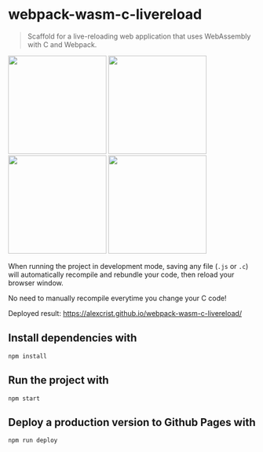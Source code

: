 # webpack-wasm-c-livereload

> Scaffold for a live-reloading web application that uses WebAssembly with C and Webpack.

<p float="left">
  <img src="https://upload.wikimedia.org/wikipedia/commons/thumb/1/1f/WebAssembly_Logo.svg/1200px-WebAssembly_Logo.svg.png" width="200" />
  <img src="https://webpack.js.org/icon-pwa-512x512.d3dae4189855b3a72ff9.png" width="200" /> 
  <img src="https://upload.wikimedia.org/wikipedia/commons/thumb/1/18/C_Programming_Language.svg/1200px-C_Programming_Language.svg.png" width="200" />
  <img src="https://upload.wikimedia.org/wikipedia/commons/thumb/1/17/OOjs_UI_icon_reload.svg/1200px-OOjs_UI_icon_reload.svg.png" width="200" />
</p>

When running the project in development mode, saving any file (`.js` or `.c`) will automatically recompile and rebundle your code, then reload your browser window.

No need to manually recompile everytime you change your C code!

Deployed result: https://alexcrist.github.io/webpack-wasm-c-livereload/

## Install dependencies with

``` npm install ```

## Run the project with

``` npm start ```

## Deploy a production version to Github Pages with

``` npm run deploy ```
